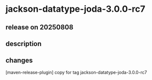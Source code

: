 # jackson-datatype-joda-3.0.0-rc7

## release on 20250808
## description
## changes
[maven-release-plugin] copy for tag jackson-datatype-joda-3.0.0-rc7

